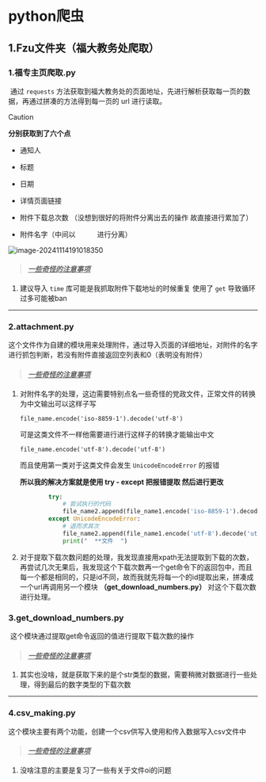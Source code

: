 # python爬虫

## 1.Fzu文件夹（福大教务处爬取）

### 1.福专主页爬取.py

​	通过    `requests`    方法获取到福大教务处的页面地址，先进行解析获取每一页的数据，再通过拼凑的方法得到每一页的 url 进行读取。

> [!CAUTION]
>
> **分别获取到了六个点**

- 通知人

- 标题

- 日期

- 详情页面链接

- 附件下载总次数 （没想到很好的将附件分离出去的操作 故直接进行累加了）

- 附件名字（中间以   `     `   进行分离）


<img alt="image-20241114191018350" src="D:\Code\Pycharm_code\爬虫学习\picture\image-20241114191018350.png"/>




> #### ***<u>一些奇怪的注意事项</u>***

1. 建议导入 `time` 库可能是我抓取附件下载地址的时候重复 使用了 `get` 导致循环过多可能被ban







------

### 2.attachment.py

​	这个文件作为自建的模块用来处理附件，通过导入页面的详细地址，对附件的名字进行抓包判断，若没有附件直接返回空列表和0（表明没有附件）



> #### *<u>**一些奇怪的注意事项**</u>*

1. 对附件名字的处理，这边需要特别点名一些奇怪的党政文件，正常文件的转换为中文输出可以这样子写

   

   `file_name.encode('iso-8859-1').decode('utf-8')`

   

   可是这类文件不一样他需要进行进行这样子的转换才能输出中文

   

   `file_name.encode('utf-8').decode('utf-8')`

   

   而且使用第一类对于这类文件会发生  `UnicodeEncodeError` 的报错

   **所以我的解决方案就是使用  try - except 把报错提取 然后进行更改**

   ```python
           try:
               # 尝试执行的代码
               file_name2.append(file_name1.encode('iso-8859-1').decode('utf-8'))
           except UnicodeEncodeError:
               # 退而求其次
               file_name2.append(file_name1.encode('utf-8').decode('utf-8'))
               print("  **文件  ")
   ```

   

   

2.  对于提取下载次数问题的处理，我发现直接用xpath无法提取到下载的次数，再尝试几次无果后，我发现这个下载次数再一个get命令下的返回包中，而且每一个都是相同的，只是id不同，故而我就先将每一个的id提取出来，拼凑成一个url再调用另一个模块 **（get_download_numbers.py）** 对这个下载次数进行处理。






### 3.get_download_numbers.py

​	这个模块通过提取get命令返回的值进行提取下载次数的操作



> #### *<u>**一些奇怪的注意事项**</u>*

1. 其实也没啥，就是获取下来的是个str类型的数据，需要稍微对数据进行一些处理，得到最后的数字类型的下载次数







------

### 4.csv_making.py

​	这个模块主要有两个功能，创建一个csv供写入使用和传入数据写入csv文件中



> #### *<u>**一些奇怪的注意事项**</u>*

1. 没啥注意的主要是复习了一些有关于文件oi的问题